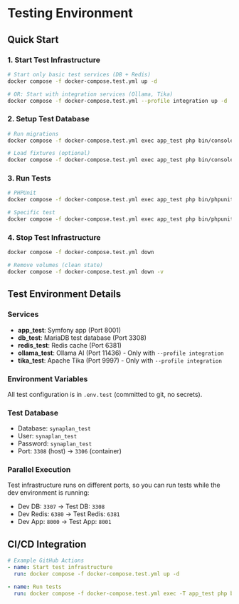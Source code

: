 # Testing Environment

## Quick Start

### 1. Start Test Infrastructure
```bash
# Start only basic test services (DB + Redis)
docker compose -f docker-compose.test.yml up -d

# OR: Start with integration services (Ollama, Tika)
docker compose -f docker-compose.test.yml --profile integration up -d
```

### 2. Setup Test Database
```bash
# Run migrations
docker compose -f docker-compose.test.yml exec app_test php bin/console doctrine:migrations:migrate --no-interaction --env=test

# Load fixtures (optional)
docker compose -f docker-compose.test.yml exec app_test php bin/console doctrine:fixtures:load --no-interaction --env=test
```

### 3. Run Tests
```bash
# PHPUnit
docker compose -f docker-compose.test.yml exec app_test php bin/phpunit

# Specific test
docker compose -f docker-compose.test.yml exec app_test php bin/phpunit tests/Unit/SomeTest.php
```

### 4. Stop Test Infrastructure
```bash
docker compose -f docker-compose.test.yml down

# Remove volumes (clean state)
docker compose -f docker-compose.test.yml down -v
```

## Test Environment Details

### Services
- **app_test**: Symfony app (Port 8001)
- **db_test**: MariaDB test database (Port 3308)
- **redis_test**: Redis cache (Port 6381)
- **ollama_test**: Ollama AI (Port 11436) - Only with `--profile integration`
- **tika_test**: Apache Tika (Port 9997) - Only with `--profile integration`

### Environment Variables
All test configuration is in `.env.test` (committed to git, no secrets).

### Test Database
- Database: `synaplan_test`
- User: `synaplan_test`
- Password: `synaplan_test`
- Port: `3308` (host) → `3306` (container)

### Parallel Execution
Test infrastructure runs on different ports, so you can run tests while the dev environment is running:
- Dev DB: `3307` → Test DB: `3308`
- Dev Redis: `6380` → Test Redis: `6381`
- Dev App: `8000` → Test App: `8001`

## CI/CD Integration

```yaml
# Example GitHub Actions
- name: Start test infrastructure
  run: docker compose -f docker-compose.test.yml up -d

- name: Run tests
  run: docker compose -f docker-compose.test.yml exec -T app_test php bin/phpunit
```

